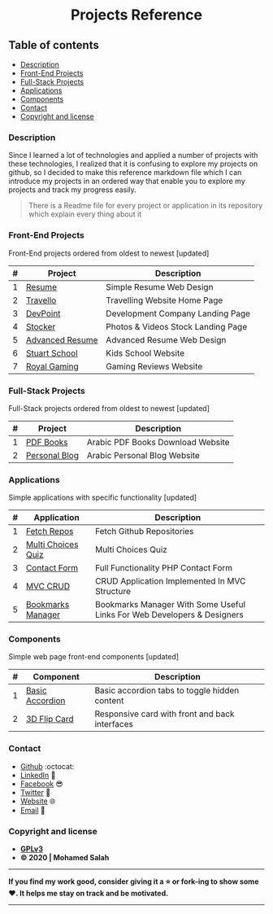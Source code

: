 <h1 align="center">Projects Reference</h1>

## Table of contents

- [Description](#description)
- [Front-End Projects](#front-end-projects)
- [Full-Stack Projects](#full-stack-projects)
- [Applications](#applications)
- [Components](#components)
- [Contact](#contact)
- [Copyright and license](#copyright-and-license)

### Description

Since I learned a lot of technologies and applied a number of projects with these technologies, I realized that it is confusing to explore my projects on github, so I decided to make this reference markdown file which I can introduce my projects in an ordered way that enable you to explore my projects and track my progress easily.

> There is a Readme file for every project or application in its repository which explain every thing about it

### Front-End Projects

Front-End projects ordered from oldest to newest [updated]

| # | Project | Description |
| --- | --- | --- |
| 1 | [Resume](https://github.com/salahineo/Resume) | Simple Resume Web Design |
| 2 | [Travello](https://github.com/salahineo/Travello) | Travelling Website Home Page |
| 3 | [DevPoint](https://github.com/salahineo/DevPoint) | Development Company Landing Page |
| 4 | [Stocker](https://github.com/salahineo/Stocker) | Photos & Videos Stock Landing Page |
| 5 | [Advanced Resume](https://github.com/salahineo/Advanced-Resume) | Advanced Resume Web Design |
| 6 | [Stuart School](https://github.com/salahineo/Stuart-School) | Kids School Website |
| 7 | [Royal Gaming](https://github.com/salahineo/Royal-Gaming) | Gaming Reviews Website |

### Full-Stack Projects

Full-Stack projects ordered from oldest to newest [updated]

| # | Project | Description |
| --- | --- | --- |
| 1 | [PDF Books](https://github.com/salahineo/pdf-books) | Arabic PDF Books Download Website |
| 2 | [Personal Blog](https://github.com/salahineo/personal-blog) | Arabic Personal Blog Website |

### Applications

Simple applications with specific functionality [updated]

| # | Application | Description |
| --- | --- | --- |
| 1 | [Fetch Repos](https://github.com/salahineo/Fetch-Repos) | Fetch Github Repositories |
| 2 | [Multi Choices Quiz](https://github.com/salahineo/Multi-Choices-Quiz) | Multi Choices Quiz |
| 3 | [Contact Form](https://github.com/salahineo/contact-form) | Full Functionality PHP Contact Form |
| 4 | [MVC CRUD](https://github.com/salahineo/php-oop-crud) | CRUD Application Implemented In MVC Structure |
| 5 | [Bookmarks Manager](https://github.com/salahineo/php-oop-crud) | Bookmarks Manager With Some Useful Links For Web Developers & Designers |

### Components

Simple web page front-end components [updated]

| # | Component | Description |
|---| --- | --- |
| 1 | [Basic Accordion](https://github.com/salahineo/front-end-componenets/blob/main/Basic%20Accordion) | Basic accordion tabs to toggle hidden content |
| 2 | [3D Flip Card](https://github.com/salahineo/front-end-componenets/tree/main/3D%20Flip%20Card) | Responsive card with front and back interfaces |

### Contact

- [Github](https://github.com/salahineo) :octocat:
- [LinkedIn](https://linkedin.com/in/salahineo) 💼
- [Facebook](https://facebook.com/salahineo) 😎
- [Twitter](https://twitter.com/salahineo) 🐤
- [Website](https://salahineo.github.io/salahineo/) :globe_with_meridians:
- <a href="mailto:salahineo.work@gmail.com">Email</a> :email:

### Copyright and license

- **[GPLv3](https://www.gnu.org/licenses/gpl-3.0)**
- **© 2020 | Mohamed Salah**

---

**If you find my work good, consider giving it a :star: or fork-ing to show some :heart:. It helps me stay on track and be motivated.**

---
